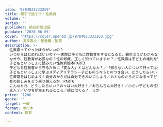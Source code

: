 ```yaml
---
isbn: '9784023333260'
title: 親子で話そう！性教育
volume: ''
series: ''
publisher: 朝日新聞出版
pubdate: '2020-06-05'
cover: 'https://cover.openbd.jp/9784023333260.jpg'
author: 浅井春夫／艮香織／監修
description: >-
  性教育ってやったほうがいいの？
  いつからはじめればいいの？――実際に子どもに性教育をするとなると、親のほうがわからないことだらけ……。からだ、性、命のことなど、生きていく上で大切なことを伝えるときの、大きな手助けとなる一冊です。PART1　おうちで性教育をはじめようそもそも性教育ってなに？／性教育ってやったほうがいいの？／性教育はいつからはじめる？／性的なことを聞かれたらどうしたらいい？／話すときに気をつけなくてはいけない言葉はある？／からだの名前を知ることからはじめよう／性器の名前はどうやって教えたらいい？／「赤ちゃんはどこからくるの？」という質問にどう答える？／水着ゾーンを教えたほうがいい？／一人ひとりの「違い」を大切にしよう／「人は生まれかわるの？」と聞かれたときは／一緒にお風呂に入るのはいくつまで？　ほかPART2
  なぜ今、性教育が必要なの？性の知識、正しく知っていますか？／性教育は子どもの権利を守るもの／子どもはセックスについて知りたいわけじゃない／一番やってはいけないのは、子どもの自信をしぼませること　ほかcolumn
  子どもといっしょに読みたい性教育絵本PART3 
  子どもを性被害から守るために「変な人」とはどんな人？／「知らない人について行ってはダメ」で防げる？／どんな大人の行動が危ないの？／子どもだちはどんなところで狙われる？／自分で自分を守る力をどうつける？／イヤなとき、どう言う？／被害にあわないために、どんなことを伝えたらいい？／子どもが性的被害を受けてしまったらどうする？　ほかPART4
  子どもといっしょに学ぶメディアリテラシー子どものＳＮＳとのつき合い、どうしたらいい？／子どものネット利用、ここに注意！／ネットからどうやって子どもを守ったらいいの？ほか　Column　万が一トラブルに巻き込まれたらPART5
  性教育をはじめよう！自分のからだは自分できれいにしよう／おとなのからだになるってどういうこと？／おちんちん(ペニス)のこと教えて！／子どもの包茎はどうしたらいい？／人を好きになるってどういうこと？／身近なつながり「家族」のことを話そう／赤ちゃんのこと教えて！／赤ちゃんはどうやってできるの？／赤ちゃんはどうやって大きくなるの？／人が死ぬって何？　ほかcolumn
  死の悲しみをどう乗り越えるか　PART6
  こんなとき、どうしたらいい？おっぱい大好き！／おちんちん大好き！／小さい子どもの性行動／おっぱいの大きさ／エッチなサイト／性と心の一致／友だち？
  恋人？／いのちが生まれるところ／親に似てる？　ほか
price: '1200'
genre: ''
target: 一般
format: 単行本
content: 教育

---
```

